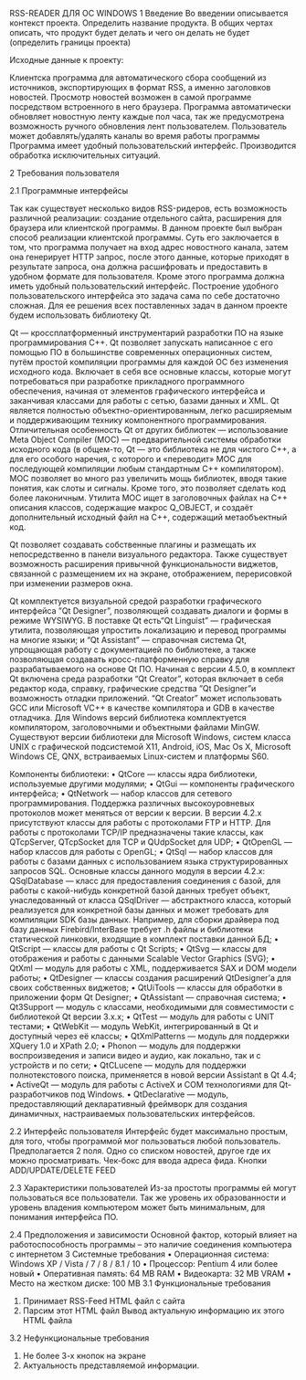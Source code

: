 RSS-READER  ДЛЯ ОС  WINDOWS
1 Введение
Во введении описывается контекст проекта. Определить название продукта. В общих чертах описать, что продукт будет делать и чего он делать не будет (определить границы проекта)


Исходные данные к проекту:

Клиентска программа для автоматического сбора сообщений из источников, экспортирующих в формат RSS, а именно заголовков новостей. Просмотр новостей возможен в самой программе посредством встроенного в него браузера. Программа автоматически обновляет новостную ленту каждые пол часа, так же предусмотрена возможность ручного обновления лент пользователем. Пользователь может добавлять/удалять каналы во время работы программы Программа имеет удобный пользовательский интерфейс. Производится обработка исключительных ситуаций.


2 Требования пользователя

2.1 Программные интерфейсы

Так как существует несколько видов RSS-ридеров, есть возможность различной реализации: создание отдельного сайта, расширения для браузера или клиентской программы. В данном проекте был выбран способ реализации клиентской программы. Суть его заключается в том, что программа получает на вход адрес новостного канала, затем она генерирует HTTP запрос, после этого данные, которые приходят в результате запроса, она должна расшифровать и предоставить в удобном формате для пользователя. Кроме этого программа должна иметь удобный пользовательский интерфейс. Построение удобного пользовательского интерфейса это задача сама по себе достаточно сложная. Для ее решения всех поставленных задач в данном проекте будем использовать библиотеку Qt.

Qt — кроссплатформенный инструментарий разработки ПО на языке программирования С++.
Qt позволяет запускать написанное с его помощью ПО в большинстве современных операционных систем, путём простой компиляции программы для каждой ОС без изменения исходного кода. Включает в себя все основные классы, которые могут потребоваться при разработке прикладного программного обеспечения, начиная от элементов графического интерфейса и заканчивая классами для работы с сетью, базами данных и XML. Qt является полностью объектно-ориентированным, легко расширяемым и поддерживающим технику компонентного программирования.
Отличительная особенность Qt от других библиотек — использование Meta Object Compiler (MOC) — предварительной системы обработки исходного кода (в общем-то, Qt — это библиотека не для чистого C++, а для его особого наречия, с которого и «переводит» MOC для последующей компиляции любым стандартным C++ компилятором). MOC позволяет во много раз увеличить мощь библиотек, вводя такие понятия, как слоты и сигналы. Кроме того, это позволяет сделать код более лаконичным. Утилита MOC ищет в заголовочных файлах на C++ описания классов, содержащие макрос Q_OBJECT, и создаёт дополнительный исходный файл на C++, содержащий метаобъектный код.

Qt позволяет создавать собственные плагины и размещать их непосредственно в панели визуального редактора. Также существует возможность расширения привычной функциональности виджетов, связанной с размещением их на экране, отображением, перерисовкой при изменении размеров окна.

Qt комплектуется визуальной средой разработки графического интерфейса ”Qt Designer”, позволяющей создавать диалоги и формы в режиме WYSIWYG. В поставке Qt есть“Qt Linguist” — графическая утилита, позволяющая упростить локализацию и перевод программы на многие языки; и “Qt Assistant” — справочная система Qt, упрощающая работу с документацией по библиотеке, а также позволяющая создавать кросс-платформенную справку для разрабатываемого на основе Qt ПО. Начиная с версии 4.5.0, в комплект Qt включена среда разработки “Qt Creator”, которая включает в себя редактор кода, справку, графические средства ”Qt Designer”и возможность отладки приложений. “Qt Creator” может использовать GCC или Microsoft VC++ в качестве компилятора и GDB в качестве отладчика. Для Windows версий библиотека комплектуется компилятором, заголовочными и объектными файлами MinGW.
Существуют версии библиотеки для Microsoft Windows, систем класса UNIX c графической подсистемой X11, Android, iOS, Mac Os X, Microsoft Windows CE, QNX, встраиваемых  Linux-систем и платформы S60. 

Компоненты библиотеки:
•	QtCore — классы ядра библиотеки, используемые другими модулями;
•	QtGui — компоненты графического интерфейса;
•	QtNetwork — набор классов для сетевого программирования. Поддержка различных высокоуровневых протоколов может меняться от версии к версии. В версии 4.2.x присутствуют классы для работы с протоколами FTP и HTTP. Для работы с протоколами TCP/IP предназначены такие классы, как QTcpServer, QTcpSocket для TCP и QUdpSocket для UDP;
•	QtOpenGL — набор классов для работы с OpenGL;
•	QtSql — набор классов для работы с базами данных с использованием языка структурированных запросов SQL. Основные классы данного модуля в версии 4.2.х: QSqlDatabase — класс для предоставления соединения с базой, для работы с какой-нибудь конкретной базой данных требует объект, унаследованный от класса QSqlDriver — абстрактного класса, который реализуется для конкретной базы данных и может требовать для компиляции SDK базы данных. Например, для сборки драйвера под базу данных Firebird/InterBase требует .h файлы и библиотеки статической линковки, входящие в комплект поставки данной БД;
•	QtScript — классы для работы с Qt Scripts;
•	QtSvg — классы для отображения и работы с данными Scalable Vector Graphics (SVG);
•	QtXml — модуль для работы с XML, поддерживается SAX и DOM модели работы;
•	QtDesigner — классы создания расширений QtDesigner’а для своих собственных виджетов;
•	QtUiTools — классы для обработки в приложении форм Qt Designer;
•	QtAssistant — справочная система;
•	Qt3Support — модуль с классами, необходимыми для совместимости с библиотекой Qt версии 3.х.х;
•	QtTest — модуль для работы с UNIT тестами;
•	QtWebKit — модуль WebKit, интегрированный в Qt и доступный через её классы;
•	QtXmlPatterns — модуль для поддержки XQuery 1.0 и XPath 2.0;
•	Phonon — модуль для поддержки воспроизведения и записи видео и аудио, как локально, так и с устройств и по сети;
•	QtCLucene — модуль для поддержки полнотекстового поиска, применяется в новой версии Assistant в Qt 4.4;
•	ActiveQt — модуль для работы с ActiveX и COM технологиями для Qt-разработчиков под Windows.
•	QtDeclarative — модуль, предоставляющий декларативный фреймворк для создания динамичных, настраиваемых пользовательских интерфейсов.

2.2 Интерфейс пользователя
Интерфейс будет максимально простым, для того, чтобы программой мог пользоваться любой пользователь.
Предполагается 2 поля. Одно со списком новостей, другое где их можно просматривать.
Чек-бокс для ввода адреса фида. 
Кнопки ADD/UPDATE/DELETE FEED

2.3 Характеристики пользователей
Из-за простоты программы ей могут пользоваться все пользователи. Так же уровень их образованности и уровень владения компьютером может быть минимальным, для понимания интерфейса ПО.

2.4 Предположения и зависимости
Основной фактор, который влияет на работоспособность программы – это наличие соединения компьютера с интернетом
3 Системные требования
• Операционная система: Windows XP / Vista / 7 / 8 / 8.1 / 10
• Процессор: Pentium 4 или более новый
• Оперативная память: 64 MB RAM
• Видеокарта: 32 MB VRAM
• Место на жестком диске: 100 MB
3.1 Функциональные требования
1. Принимает RSS-Feed HTML файл с сайта
2. Парсим этот HTML файл
Вывод актуальную информацию их этого HTML файла

3.2 Нефункциональные требования
1.  Не более 3-х кнопок на экране
2.  Актуальность представляемой информации.
